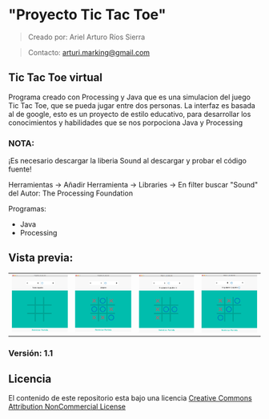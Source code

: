 # "Proyecto Tic Tac Toe"

> Creado por: Ariel Arturo Ríos Sierra

> Contacto: arturi.marking@gmail.com

## Tic Tac Toe virtual

Programa creado con Processing y Java que es una simulacion del juego Tic Tac Toe, que se pueda jugar entre dos personas. 
La interfaz es basada al de google, esto es un proyecto de estilo educativo, para desarrollar los conocimientos y habilidades
que se nos porpociona Java y Processing

### NOTA:

¡Es necesario descargar la liberia Sound al descargar y probar el código fuente!
    
Herramientas -> Añadir Herramienta -> Libraries -> En filter buscar "Sound" del Autor: The Processing Foundation

Programas:
- Java
- Processing 

## Vista previa:

<table>
<tr>
<td><img src=https://github.com/Deltarios/Proyecto_tic_tac_toe/blob/master/raw/imagen1.png></td>
<td><img src=https://github.com/Deltarios/Proyecto_tic_tac_toe/blob/master/raw/imagen2.png></td>
<td><img src=https://github.com/Deltarios/Proyecto_tic_tac_toe/blob/master/raw/imagen3.png></td>
<td><img src=https://github.com/Deltarios/Proyecto_tic_tac_toe/blob/master/raw/imagen4.png></td>
</tr>
</table>

### Versión: 1.1 

## Licencia

El contenido de este repositorio esta bajo una licencia [Creative Commons Attribution NonCommercial License](https://creativecommons.org/licenses/by-nc/4.0/)
